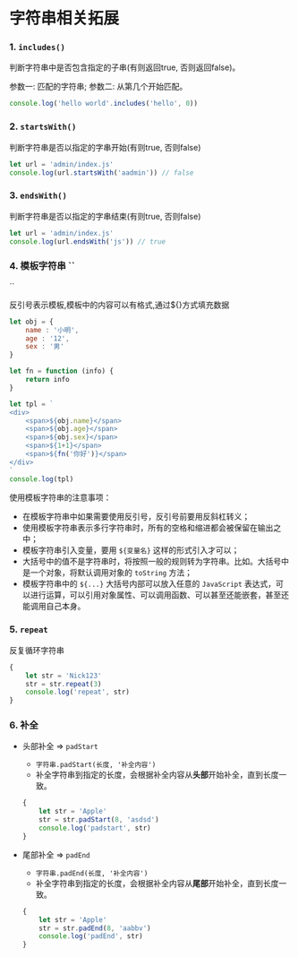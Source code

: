 # 字符串相关拓展

### 1. `includes()`

判断字符串中是否包含指定的子串(有则返回true, 否则返回false)。

参数一: 匹配的字符串; 参数二: 从第几个开始匹配。

```javascript
console.log('hello world'.includes('hello', 0))
```



### 2. `startsWith()`

判断字符串是否以指定的字串开始(有则true, 否则false)

```javascript
let url = 'admin/index.js'
console.log(url.startsWith('aadmin')) // false
```



### 3. `endsWith()`

判断字符串是否以指定的字串结束(有则true, 否则false)

```javascript
let url = 'admin/index.js'
console.log(url.endsWith('js')) // true
```



### 4. 模板字符串 ``

``

反引号表示模板,模板中的内容可以有格式,通过${}方式填充数据

```javascript
let obj = {
	name : '小明',
	age : '12',
	sex : '男'
}

let fn = function (info) {
	return info
}

let tpl = `
<div>
	<span>${obj.name}</span>
	<span>${obj.age}</span>
	<span>${obj.sex}</span>
	<span>${1+1}</span>
	<span>${fn('你好')}</span>
</div>
`
console.log(tpl)
```

使用模板字符串的注意事项：

- 在模板字符串中如果需要使用反引号，反引号前要用反斜杠转义；
- 使用模板字符串表示多行字符串时，所有的空格和缩进都会被保留在输出之中；
- 模板字符串引入变量，要用 `${变量名}` 这样的形式引入才可以；
- 大括号中的值不是字符串时，将按照一般的规则转为字符串。比如。大括号中是一个对象，将默认调用对象的 `toString` 方法；
- 模板字符串中的 `${...}` 大括号内部可以放入任意的 `JavaScript` 表达式，可以进行运算，可以引用对象属性、可以调用函数、可以甚至还能嵌套，甚至还能调用自己本身。



### 5. `repeat`

反复循环字符串

```javascript
{
    let str = 'Nick123'
    str = str.repeat(3)
    console.log('repeat', str)
}
```



### 6. 补全

- 头部补全 => `padStart`

  - `字符串.padStart(长度, '补全内容')`
  - 补全字符串到指定的长度，会根据补全内容从**头部**开始补全，直到长度一致。

  ```javascript
  {
      let str = 'Apple'
      str = str.padStart(8, 'asdsd')
      console.log('padstart', str)
  }
  ```

- 尾部补全 => `padEnd`

  - `字符串.padEnd(长度, '补全内容')`
  - 补全字符串到指定的长度，会根据补全内容从**尾部**开始补全，直到长度一致。

  ```javascript
  {
      let str = 'Apple'
      str = str.padEnd(8, 'aabbv')
      console.log('padEnd', str)
  }
  ```

  